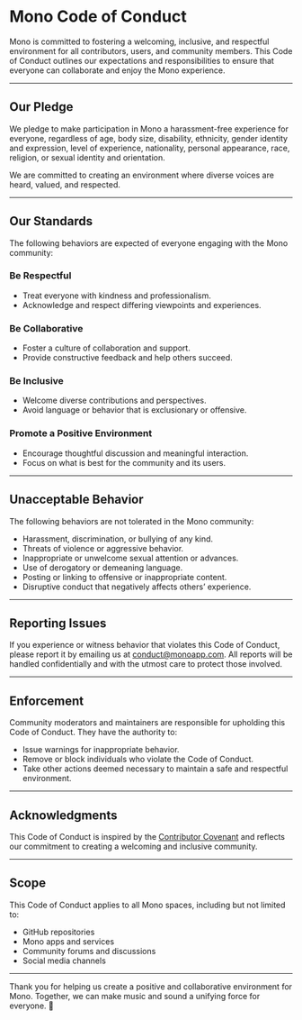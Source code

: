 # Mono Code of Conduct

Mono is committed to fostering a welcoming, inclusive, and respectful environment for all contributors, users, and community members. This Code of Conduct outlines our expectations and responsibilities to ensure that everyone can collaborate and enjoy the Mono experience.

---

## Our Pledge

We pledge to make participation in Mono a harassment-free experience for everyone, regardless of age, body size, disability, ethnicity, gender identity and expression, level of experience, nationality, personal appearance, race, religion, or sexual identity and orientation.

We are committed to creating an environment where diverse voices are heard, valued, and respected.

---

## Our Standards

The following behaviors are expected of everyone engaging with the Mono community:

### Be Respectful
- Treat everyone with kindness and professionalism.
- Acknowledge and respect differing viewpoints and experiences.

### Be Collaborative
- Foster a culture of collaboration and support.
- Provide constructive feedback and help others succeed.

### Be Inclusive
- Welcome diverse contributions and perspectives.
- Avoid language or behavior that is exclusionary or offensive.

### Promote a Positive Environment
- Encourage thoughtful discussion and meaningful interaction.
- Focus on what is best for the community and its users.

---

## Unacceptable Behavior

The following behaviors are not tolerated in the Mono community:

- Harassment, discrimination, or bullying of any kind.
- Threats of violence or aggressive behavior.
- Inappropriate or unwelcome sexual attention or advances.
- Use of derogatory or demeaning language.
- Posting or linking to offensive or inappropriate content.
- Disruptive conduct that negatively affects others’ experience.

---

## Reporting Issues

If you experience or witness behavior that violates this Code of Conduct, please report it by emailing us at [conduct@monoapp.com](mailto:conduct@monoapp.com). All reports will be handled confidentially and with the utmost care to protect those involved.

---

## Enforcement

Community moderators and maintainers are responsible for upholding this Code of Conduct. They have the authority to:

- Issue warnings for inappropriate behavior.
- Remove or block individuals who violate the Code of Conduct.
- Take other actions deemed necessary to maintain a safe and respectful environment.

---

## Acknowledgments

This Code of Conduct is inspired by the [Contributor Covenant](https://www.contributor-covenant.org/) and reflects our commitment to creating a welcoming and inclusive community.

---

## Scope

This Code of Conduct applies to all Mono spaces, including but not limited to:
- GitHub repositories
- Mono apps and services
- Community forums and discussions
- Social media channels

---

Thank you for helping us create a positive and collaborative environment for Mono. Together, we can make music and sound a unifying force for everyone. 🎵
